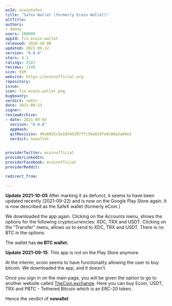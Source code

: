```yaml
---
wsId: ecoinSafex
title: "Safex Wallet (formerly Ecoin Wallet)"
altTitle: 
authors:
- danny
users: 100000
appId: fio.ecoin.wallet
released: 2020-10-08
updated: 2021-09-22
version: "6.0.8"
stars: 4.1
ratings: 2547
reviews: 1149
size: 91M
website: https://ecoinofficial.org
repository: 
issue: 
icon: fio.ecoin.wallet.png
bugbounty: 
verdict: nobtc
date: 2021-09-23
signer: 
reviewArchive:
- date: 2021-09-03
  version: "6.0.8"
  appHash: 
  gitRevision: 46a69d1c5e10345207ffc36e81dfa9c0da3a04e3
  verdict: nowallet
  

providerTwitter: ecoinofficial
providerLinkedIn: 
providerFacebook: ecoinofficial
providerReddit: 

redirect_from:

---
```

**Update 2021-10-05** After marking it as defunct, it seems to have been updated recently (2021-09-22) and is now on the Google Play Store again. It is now described as the SafeX wallet (formerly eCoin.)

We downloaded the app again. Clicking on the Accounts menu, shows the options for the following cryptocurrencies: XDC, TRX and USDT. Clicking on the "Transfer" menu, allows us to send to XDC, TRX and USDT. There is no BTC in the options.

The wallet has **no BTC wallet.**

**Update 2021-09-15**: This app is not on the Play Store anymore.

At the interim, ecoin seems to have functionality allowing the user to buy bitcoin. We downloaded the app, and it doesn't. 

Once you sign in on the main page, you will be given the option to go to another website called [TheCoin.exchange](http://thecoin.exchange). Here you can buy Ecoin, USDT, TRX and PBTC - Tethered Bitcoin which is an ERC-20 token.

Hence the verdict of **nowallet**
